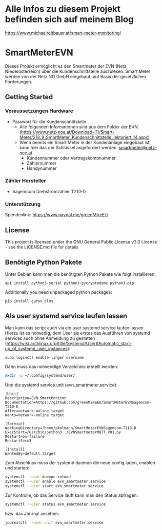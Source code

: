 # Alle Infos zu diesem Projekt befinden sich auf meinem Blog
https://www.michaelreitbauer.at/smart-meter-monitoring/


# SmartMeterEVN
Dieses Projekt ermöglicht es den Smartmeter der EVN (Netz Niederösterreich) über die Kundenschnittstelle auszulesen.
Smart Meter werden von der Netz NÖ GmbH eingebaut, auf Basis der gesetzlichen Forderungen.

## Getting Started
### Voraussetzungen Hardware


* Passwort für die Kundenschnittstelle
  * Alle folgenden Informationen sind aus dem Folder der EVN. (https://www.netz-noe.at/Download-(1)/Smart-Meter/218_9_SmartMeter_Kundenschnittstelle_lektoriert_14.aspx)
  * Wenn bereits ein Smart Meter in der Kundenanlage eingebaut ist, kann hier das der Schlüssel angefordert werden: smartmeter@netz-noe.at
    * Kundennummer oder Vertragskontonummer
    * Zählernummer
    * Handynummer




### Zähler Hersteller
* Sagemcom Drehstromzähler T210-D


### Unterstützung
Spendenlink: https://www.paypal.me/greenMikeEU

## License

This project is licensed under the GNU General Public License v3.0 License - see the LICENSE.md file for details

## Benötigte Python Pakete

Unter Debian kann man die benötigten Python Pakete wie folgt installieren:
```shell
apt install python3-serial python3-pycryptodome python3-pip
```

Additionally you need unpackaged python packages:
```shell
pip install gurux_dlms
```

## Als user systemd service laufen lassen

Man kann das script auch via ein user systemd service laufen lassen. Hierzu ist es notwedig, dem User als erstes das Ausführen von systemd services auch ohne Anmeldung zu gestatten (https://wiki.archlinux.org/title/Systemd/User#Automatic_start-up_of_systemd_user_instances):

```sh
sudo loginctl enable-linger username
```

Dann muss das notwendige Verzeichnis erstellt werden:
```sh
mkdir -p ~/.config/systemd/user/
```

Und die systemd service unit (evn_smartmeter.service):

```
[Unit]
Description=EVN SmartMonitor
Documentation=https://github.com/greenMikeEU/SmartMeterEVNSagemcom-T210-D
After=network-online.target
Wants=network-online.target

[Service]
WorkingDirectory=/home/pkolmann/SmartMeterEVNSagemcom-T210-D
ExecStart=/usr/bin/python3 ./EVNSmartmeterMQTT_V01.py
Restart=on-failure
RestartSec=3

[Install]
WantedBy=default.target
```

Zum Abschluss muss der systemd daemon die neue config laden, enablen und starten:

```sh
systemctl --user daemon-reload
systemctl --user enable evn_smartmeter.service
systemctl --user start evn_smartmeter.service
```

Zur Kontrolle, ob das Service läuft kann man den Status abfragen:
```sh
systemctl --user status evn_smartmeter.service
```

bzw. das Journal ansehen:
```sh
journalctl --user-unit evn_smartmeter.service
```
